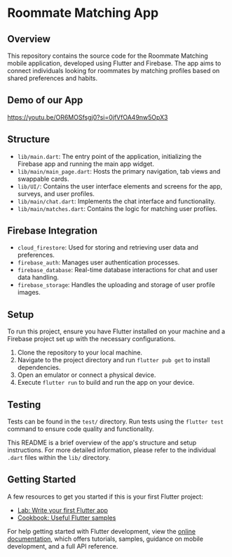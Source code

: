 # Roommate Matching App

## Overview
This repository contains the source code for the Roommate Matching mobile application, developed using Flutter and Firebase. The app aims to connect individuals looking for roommates by matching profiles based on shared preferences and habits.
## Demo of our App
https://youtu.be/OR6MOSfsgj0?si=0jfVfOA49nw5OpX3
## Structure
- `lib/main.dart`: The entry point of the application, initializing the Firebase app and running the main app widget.
- `lib/main/main_page.dart`: Hosts the primary navigation, tab views and swappable cards.
- `lib/UI/`: Contains the user interface elements and screens for the app, surveys, and user profiles.
- `lib/main/chat.dart`: Implements the chat interface and functionality.
- `lib/main/matches.dart`: Contains the logic for matching user profiles.

## Firebase Integration
- `cloud_firestore`: Used for storing and retrieving user data and preferences.
- `firebase_auth`: Manages user authentication processes.
- `firebase_database`: Real-time database interactions for chat and user data handling.
- `firebase_storage`: Handles the uploading and storage of user profile images.

## Setup
To run this project, ensure you have Flutter installed on your machine and a Firebase project set up with the necessary configurations.

1. Clone the repository to your local machine.
2. Navigate to the project directory and run `flutter pub get` to install dependencies.
3. Open an emulator or connect a physical device.
4. Execute `flutter run` to build and run the app on your device.

## Testing
Tests can be found in the `test/` directory. Run tests using the `flutter test` command to ensure code quality and functionality.


This README is a brief overview of the app's structure and setup instructions. For more detailed information, please refer to the individual `.dart` files within the `lib/` directory.

## Getting Started

A few resources to get you started if this is your first Flutter project:

- [Lab: Write your first Flutter app](https://docs.flutter.dev/get-started/codelab)
- [Cookbook: Useful Flutter samples](https://docs.flutter.dev/cookbook)

For help getting started with Flutter development, view the [online documentation](https://docs.flutter.dev/), which offers tutorials, samples, guidance on mobile development, and a full API reference.
